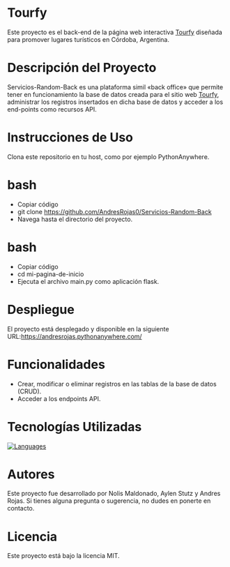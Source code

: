 # Tourfy
Este proyecto es el back-end de la página web interactiva [Tourfy](https://servicios-random.vercel.app/) diseñada para promover lugares turísticos en Córdoba, Argentina. 

# Descripción del Proyecto
Servicios-Random-Back es una plataforma simil «back office» que permite tener en funcionamiento la base de datos creada para el sitio web [Tourfy](https://servicios-random.vercel.app/), administrar los registros insertados en dicha base de datos y acceder a los end-points como recursos API.

# Instrucciones de Uso
Clona este repositorio en tu host, como por ejemplo PythonAnywhere.

# bash
* Copiar código
* git clone https://github.com/AndresRojas0/Servicios-Random-Back
* Navega hasta el directorio del proyecto.

# bash
* Copiar código
* cd mi-pagina-de-inicio
* Ejecuta el archivo main.py como aplicación flask.

# Despliegue
El proyecto está desplegado y disponible en la siguiente URL:https://andresrojas.pythonanywhere.com/

# Funcionalidades
* Crear, modificar o eliminar registros en las tablas de la base de datos (CRUD).
* Acceder a los endpoints API.

# Tecnologías Utilizadas
[![Languages](https://skillicons.dev/icons?i=python,flask,mysql)](https://skillicons.dev)

# Autores
Este proyecto fue desarrollado por Nolis Maldonado, Aylen Stutz y Andres Rojas. Si tienes alguna pregunta o sugerencia, no dudes en ponerte en contacto.

# Licencia
Este proyecto está bajo la licencia MIT. 
